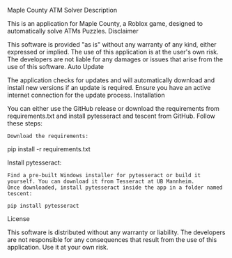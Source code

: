 Maple County ATM Solver
Description

This is an application for Maple County, a Roblox game, designed to automatically solve ATMs Puzzles.
Disclaimer

This software is provided "as is" without any warranty of any kind, either expressed or implied. The use of this application is at the user's own risk. The developers are not liable for any damages or issues that arise from the use of this software.
Auto Update

The application checks for updates and will automatically download and install new versions if an update is required. Ensure you have an active internet connection for the update process.
Installation

You can either use the GitHub release or download the requirements from requirements.txt and install pytesseract and tescent from GitHub. Follow these steps:

    Download the requirements:

pip install -r requirements.txt

Install pytesseract:

    Find a pre-built Windows installer for pytesseract or build it yourself. You can download it from Tesseract at UB Mannheim.
    Once downloaded, install pytesseract inside the app in a folder named tescent:

    pip install pytesseract

License

This software is distributed without any warranty or liability. The developers are not responsible for any consequences that result from the use of this application. Use it at your own risk.
